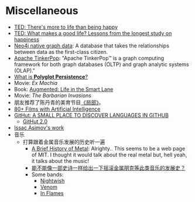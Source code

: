 # Miscellaneous

- [TED: There's more to life than being happy](https://www.ted.com/talks/emily_esfahani_smith_there_s_more_to_life_than_being_happy)
- [TED: What makes a good life? Lessons from the longest study on happiness](https://www.ted.com/talks/robert_waldinger_what_makes_a_good_life_lessons_from_the_longest_study_on_happiness)
- [Neo4j native graph data](https://neo4j.com/product/): A database that takes the relationships between data as the first-class citizen.
- [Apache TinkerPop](http://tinkerpop.apache.org/): "Apache TinkerPop™ is a graph computing framework for both graph databases (OLTP) and graph analytic systems (OLAP)."
- [What is **Polyglot Persistence**?](http://www.jamesserra.com/archive/2015/07/what-is-polyglot-persistence/)
- Movie: _Ex Machia_
- Book: [Augmented: Life in the Smart Lane](https://www.amazon.com/Augmented-Life-Smart-Brett-King/dp/9814634034)
- Movie: _The Barbarian Invasions_
- 朋友推荐了陈丹青的美育节目[《局部》](https://www.youtube.com/playlist?list=PLvWfRmQ8sEi4eM9awXWHx8dodWdQRvDDY)。
- [80+ Films with Artificial Intelligence](https://medium.com/@founderstime/80-films-with-artificial-intelligence-1d71676def13)
- [GitHut: A SMALL PLACE TO DISCOVER LANGUAGES IN GITHUB](http://githut.info/)
  - [GitHut 2.0](https://madnight.github.io/githut/#/pull_requests/2018/1)
- [Issac Asimov's work](https://www.zhihu.com/question/19916542/answer/16235601)
- 音乐
  - 打算跟着金属音乐发展的历史听一遍
    - [A Brief History of Metal](https://metal.mit.edu/brief-history-metal): Alrighty.. This seems to be a web page of MIT. I thought it would talk about the real metal but, hell yeah, it talks about the music!
    - [能不能像一部史诗一样给出一下摇滚金属朋克等此类音乐的发展史？](https://www.zhihu.com/question/23919160/answer/26449222)
    - Some bands:
      - [Nightwish](https://www.youtube.com/playlist?list=PL9ENCuCLKeMrpsq6rdQkpIldPiccZ_4Au)
      - [Venom](https://www.youtube.com/watch?v=MInJxNyjfqs)
      - [In Flames](https://www.youtube.com/watch?v=EmCA7EwE3rY&list=RDEMpaOYO7q-LYB9Wi_RZGOxXA&start_radio=1)